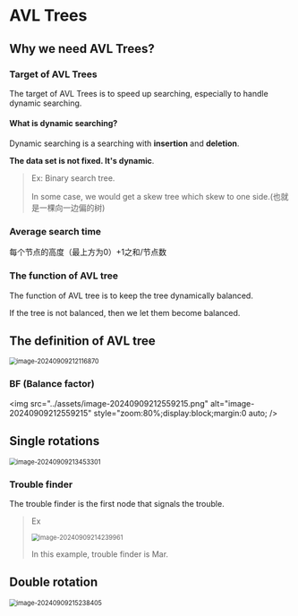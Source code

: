 # AVL Trees

## Why we need AVL Trees?

### Target of AVL Trees

The target of AVL Trees is to speed up searching, especially to handle dynamic searching.

#### What is dynamic searching?

Dynamic searching is a searching with **insertion** and **deletion**.

**The data set is not fixed. It's dynamic**.

> Ex: Binary search tree.
>
> In some case, we would get a skew tree which skew to one side.(也就是一棵向一边偏的树) 

### Average search time

每个节点的高度（最上方为0）+1之和/节点数

### The function of AVL tree

The function of AVL tree is to keep the tree dynamically balanced.

If the tree is not balanced, then we let them become balanced.

## The definition of AVL tree

<img src="../assets/image-20240909212116870.png" alt="image-20240909212116870" style="zoom:80%;display:block;margin:0 auto;" />

### BF (Balance factor)

<img src="../assets/image-20240909212559215.png" alt="image-20240909212559215" style="zoom:80%;display:block;margin:0 auto; />

## Single rotations

<img src="../assets/image-20240909213453301.png" alt="image-20240909213453301" style="zoom:80%;display:block;margin:0 auto;" />

### Trouble finder

The trouble finder is the first node that signals the trouble.

> Ex
>
> <img src="../assets/image-20240909214239961.png" alt="image-20240909214239961" style="zoom:80%;display:block;margin:0 auto;" />
>
> In this example, trouble finder is Mar.

## Double rotation

<img src="../assets/image-20240909215238405.png" alt="image-20240909215238405" style="zoom:80%;display:block;margin:0 auto" />
